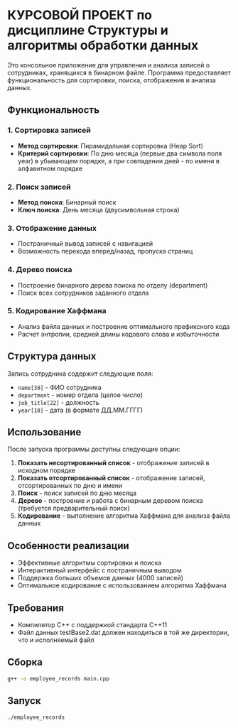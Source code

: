 # КУРСОВОЙ ПРОЕКТ по дисциплине Структуры и алгоритмы обработки данных

Это консольное приложение для управления и анализа записей о сотрудниках, хранящихся в бинарном файле. Программа предоставляет функциональность для сортировки, поиска, отображения и анализа данных.

## Функциональность

### 1. Сортировка записей
- **Метод сортировки**: Пирамидальная сортировка (Heap Sort)
- **Критерий сортировки**: По дню месяца (первые два символа поля year) в убывающем порядке, а при совпадении дней - по имени в алфавитном порядке

### 2. Поиск записей
- **Метод поиска**: Бинарный поиск
- **Ключ поиска**: День месяца (двусимвольная строка)

### 3. Отображение данных
- Постраничный вывод записей с навигацией
- Возможность перехода вперед/назад, пропуска страниц

### 4. Дерево поиска
- Построение бинарного дерева поиска по отделу (department)
- Поиск всех сотрудников заданного отдела

### 5. Кодирование Хаффмана
- Анализ файла данных и построение оптимального префиксного кода
- Расчет энтропии, средней длины кодового слова и избыточности

## Структура данных

Запись сотрудника содержит следующие поля:
- `name[30]` - ФИО сотрудника
- `department` - номер отдела (целое число)
- `job_title[22]` - должность
- `year[10]` - дата (в формате ДД.ММ.ГГГГ)

## Использование

После запуска программы доступны следующие опции:

1. **Показать несортированный список** - отображение записей в исходном порядке
2. **Показать отсортированный список** - отображение записей, отсортированных по дню и имени
3. **Поиск** - поиск записей по дню месяца
4. **Дерево** - построение и работа с бинарным деревом поиска (требуется предварительный поиск)
5. **Кодирование** - выполнение алгоритма Хаффмана для анализа файла данных

## Особенности реализации

- Эффективные алгоритмы сортировки и поиска
- Интерактивный интерфейс с постраничным выводом
- Поддержка больших объемов данных (4000 записей)
- Оптимальное кодирование с использованием алгоритма Хаффмана

## Требования

- Компилятор C++ с поддержкой стандарта C++11
- Файл данных testBase2.dat должен находиться в той же директории, что и исполняемый файл

## Сборка

```bash
g++ -o employee_records main.cpp
```

## Запуск

```bash
./employee_records
```
